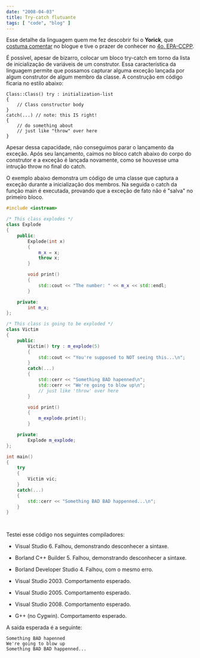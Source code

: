 ```yaml
---
date: "2008-04-03"
title: Try-catch flutuante
tags: [ "code", "blog" ]
---
```

Esse detalhe da linguagem quem me fez descobrir foi o **Yorick**, que [costuma comentar](/quando-o-ponteiro-nulo-nao-e-invalido#comment-345) no blogue e tive o prazer de conhecer no [4o. EPA-CCPP](/epa-ccpp-4-nossa-comunidade-ganhando-forma).

É possível, apesar de bizarro, colocar um bloco try-catch em torno da lista de inicialização de variáveis de um construtor. Essa característica da linguagem permite que possamos capturar alguma exceção lançada por algum construtor de algum membro da classe. A construção em código ficaria no estilo abaixo:

    
    Class::Class() try : initialization-list
    {
        // Class constructor body
    }
    catch(...) // note: this IS right!
    {
        // do something about
        // just like "throw" over here
    }

Apesar dessa capacidade, não conseguimos parar o lançamento da exceção. Após seu lançamento, caímos no bloco catch abaixo do corpo do construtor e a exceção é lançada novamente, como se houvesse uma intrução throw no final do catch.

O exemplo abaixo demonstra um código de uma classe que captura a exceção durante a inicialização dos membros. Na seguida o catch da função main é executada, provando que a exceção de fato não é "salva" no primeiro bloco.

```cpp
#include <iostream>

/* This class explodes */
class Explode
{
	public:
		Explode(int x) 
		{
			m_x = x;
			throw x;
		}

		void print()
		{
			std::cout << "The number: " << m_x << std::endl;
		}

	private:
		int m_x;
};

/* This class is going to be exploded */
class Victim
{
	public:
		Victim() try : m_explode(5)
		{
			std::cout << "You're supposed to NOT seeing this...\n";
		}
		catch(...) 
		{ 
			std::cerr << "Something BAD hapenned\n";
			std::cerr << "We're going to blow up\n";
			// just like 'throw' over here
		}

		void print()
		{
			m_explode.print();
		}

	private:
		Explode m_explode;
};

int main()
{
	try
	{
		Victim vic;
	}
	catch(...)
	{
		std::cerr << "Something BAD BAD happenned...\n";
	}
}

 

```

Testei esse código nos seguintes compiladores:

    
  * Visual Studio 6. Falhou, demonstrando desconhecer a sintaxe.

    
  * Borland C++ Builder 5. Falhou, demonstrando desconhecer a sintaxe.

    
  * Borland Developer Studio 4. Falhou, com o mesmo erro.

    
  * Visual Studio 2003. Comportamento esperado.

    
  * Visual Studio 2005. Comportamento esperado.

    
  * Visual Studio 2008. Comportamento esperado.

    
  * G++ (no Cygwin). Comportamento esperado.

A saída esperada é a seguinte:

    
    Something BAD hapenned
    We're going to blow up
    Something BAD BAD happenned...
